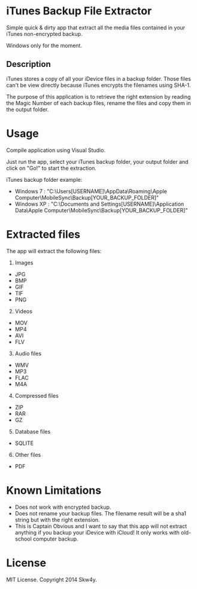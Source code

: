 iTunes Backup File Extractor
===========
Simple quick & dirty app that extract all the media files contained in your iTunes non-encrypted backup.

Windows only for the moment.

Description
---- 
iTunes stores a copy of all your iDevice files in a backup folder.
Those files can't be view directly because iTunes encrypts the filenames using SHA-1.

The purpose of this application is to retrieve the right extension by reading the Magic Number of each backup files, rename the files and copy them in the output folder.


Usage
=====
Compile application using Visual Studio.

Just run the app, select your iTunes backup folder, your output folder and click on "Go!" to start the extraction.

iTunes backup folder example: 
- Windows 7 : "C:\Users\[USERNAME]\AppData\Roaming\Apple Computer\MobileSync\Backup\[YOUR_BACKUP_FOLDER\]"
- Windows XP : "C:\Documents and Settings\[USERNAME]\Application Data\Apple Computer\MobileSync\Backup\[YOUR_BACKUP_FOLDER\]"

  
Extracted files 
=====
The app will extract the following files:

1. Images
 - JPG
 - BMP
 - GIF
 - TIF
 - PNG
	
2. Videos
 - MOV
 - MP4
 - AVI
 - FLV
	
3. Audio files
 - WMV
 - MP3
 - FLAC
 - M4A
	
4. Compressed files
 - ZIP
 - RAR
 - GZ
	
5. Database files
 - SQLITE
	
6. Other files
 - PDF
	
  
Known Limitations
=================
- Does not work with encrypted backup.
- Does not rename your backup files. The filename result will be a sha1 string but with the right extension.
- This is Captain Obvious and I want to say that this app will not extract anything if you backup your iDevice with iCloud! It only works with old-school computer backup.

	 
License
=======
MIT License.  Copyright 2014 Skw4y.

